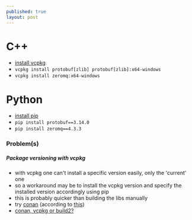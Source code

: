 ```yaml
---
published: true
layout: post
---
```

# C++

- [install vcpkg](https://github.com/microsoft/vcpkg#quick-start-windows)
- `vcpkg install protobuf[zlib] protobuf[zlib]:x64-windows`
- `vcpkg install zeromq:x64-windows`

# Python

- [install pip](https://phoenixnap.com/kb/install-pip-windows)
- `pip install protobuf==3.14.0`
- `pip install zeromq==4.3.3`


### Problem(s)

##### Package versioning with **vcpkg**

- with vcpkg one can't install a specific version easily, only the 'current' one
- so a workaround may be to install the vcpkg version and specify the installed version accordingly using pip
- this is probably quicker than building the libs manually
- try [conan](https://github.com/conan-io/conan) (according to [this](https://github.com/52doho/vcpkg-vs-conan))
- [conan, vcpkg or build2?](https://www.reddit.com/r/cpp/comments/9m4l0p/conan_vcpkg_or_build2/)
